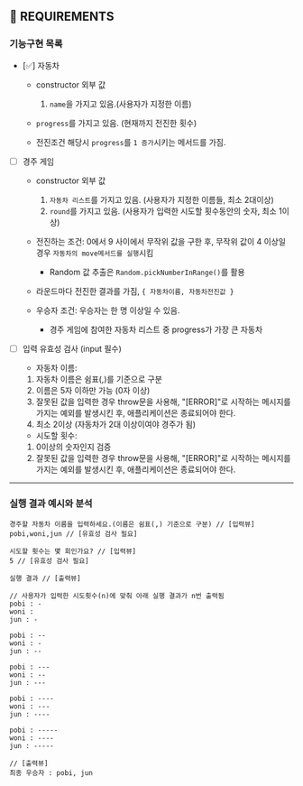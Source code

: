 ## 🚀 REQUIREMENTS

### 기능구현 목록

- [✅] 자동차

  - constructor 외부 값

    1. `name`을 가지고 있음.(사용자가 지정한 이름)

  - `progress`를 가지고 있음. (현재까지 전진한 횟수)
  - 전진조건 해당시 `progress`를 `1 증가`시키는 메서드를 가짐.

- [ ] 경주 게임

  - constructor 외부 값

    1. `자동차 리스트`를 가지고 있음. (사용자가 지정한 이름들, 최소 2대이상)
    2. `round`를 가지고 있음. (사용자가 입력한 시도할 횟수동안의 숫자, 최소 1이상)

  - 전진하는 조건: 0에서 9 사이에서 무작위 값을 구한 후, 무작위 값이 4 이상일 경우 `자동차의 move메서드를 실행`시킴

    - Random 값 추출은 `Random.pickNumberInRange()`를 활용

  - 라운드마다 전진한 결과를 가짐, `{ 자동차이름, 자동차전진값 }`

  - 우승자 조건: 우승자는 한 명 이상일 수 있음.

    - 경주 게임에 참여한 자동차 리스트 중 progress가 가장 큰 자동차

- [ ] 입력 유효성 검사 (input 필수)

  - 자동차 이름:

  1. 자동차 이름은 쉼표(,)를 기준으로 구분
  2. 이름은 5자 이하만 가능 (0자 이상)
  3. 잘못된 값을 입력한 경우 throw문을 사용해, "[ERROR]"로 시작하는 메시지를 가지는 예외를 발생시킨 후, 애플리케이션은 종료되어야 한다.
  4. 최소 2이상 (자동차가 2대 이상이여야 경주가 됨)

  - 시도할 횟수:

  1. 0이상의 숫자인지 검증
  2. 잘못된 값을 입력한 경우 throw문을 사용해, "[ERROR]"로 시작하는 메시지를 가지는 예외를 발생시킨 후, 애플리케이션은 종료되어야 한다.

---

### 실행 결과 예시와 분석

```
경주할 자동차 이름을 입력하세요.(이름은 쉼표(,) 기준으로 구분) // [입력뷰]
pobi,woni,jun // [유효성 검사 필요]

시도할 횟수는 몇 회인가요? // [입력뷰]
5 // [유효성 검사 필요]

실행 결과 // [출력뷰]

// 사용자가 입력한 시도횟수(n)에 맞춰 아래 실행 결과가 n번 출력됨
pobi : -
woni :
jun : -

pobi : --
woni : -
jun : --

pobi : ---
woni : --
jun : ---

pobi : ----
woni : ---
jun : ----

pobi : -----
woni : ----
jun : -----

// [출력뷰]
최종 우승자 : pobi, jun
```
